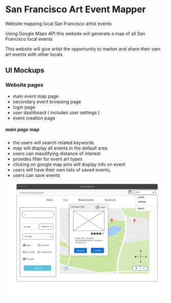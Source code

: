 # San Francisco Art Event Mapper

Website mapping local San Francisco artist events 

Using Google Maps API this website will generate a map of all San Francisco local events

This website will give artist the opportunity to market and share their own art events with other locals


## UI Mockups
### Website pages

* main event map page
* secondary event browsing page 
* login page
* user dashboard ( includes user settings )
* event creation page

##### main page map
- the users will search related keywords
- map will display all events in the default area
- users can maodifying distance of interest
- provides filter for event art types 
- clicking on google map pins will display info on event
- users will have their own lists of saved events, 
- users can save events

![mockup](https://github.com/GandalfGrey123/sf-art-mapper/blob/master/read-me-docs/ui-mockup.png)
